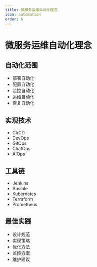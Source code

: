 ```yaml
---
title: 微服务运维自动化理念
icon: automation
order: 6
---
```


# 微服务运维自动化理念

## 自动化范围
- 部署自动化
- 配置自动化
- 监控自动化
- 运维自动化
- 恢复自动化

## 实现技术
- CI/CD
- DevOps
- GitOps
- ChatOps
- AIOps

## 工具链
- Jenkins
- Ansible
- Kubernetes
- Terraform
- Prometheus

## 最佳实践
- 设计规范
- 实现策略
- 优化方法
- 监控方案
- 维护建议
